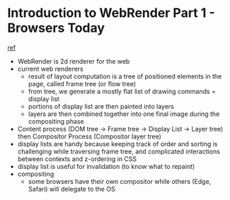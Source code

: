 # Introduction to WebRender Part 1 - Browsers Today
[ref](https://mozillagfx.wordpress.com/2017/09/21/introduction-to-webrender-part-1-browsers-today/)

- WebRender is 2d renderer for the web
- current web renderers
  - result of layout computation is a tree of positioned elements in the page, called frame tree (or flow tree)
  - from tree, we generate a mostly flat list of drawing commands = display list
  - portions of display list are then painted into layers
  - layers are then combined together into one final image during the compositing phase
- Content process (DOM tree -> Frame tree -> Display List -> Layer tree) then Compositor Process (Compositor layer tree)
- display lists are handy because keeping track of order and sorting is challenging while traversing frame tree, and complicated interactions between contexts and z-ordering in CSS
- display list is useful for invalidation (to know what to repaint)
- compositing
  - some browsers have their own compositor while others (Edge, Safari) will delegate to the OS